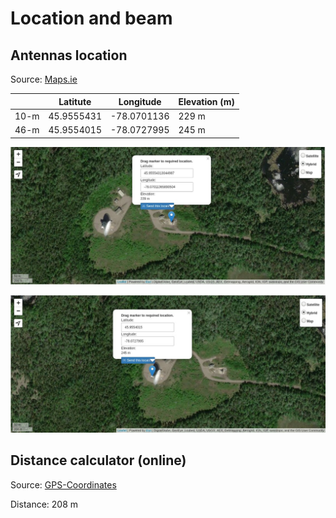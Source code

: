 # Location and beam

## Antennas location

Source: [Maps.ie](https://www.maps.ie/coordinates.html)

|      | Latitute   | Longitude   | Elevation (m) |
|------|------------|-------------|---------------|
| 10-m | 45.9555431 | -78.0701136 | 229 m         |
| 46-m | 45.9554015 | -78.0727995 | 245 m         |

![10-m](10-m.jpg)

![46-m](46-m.jpg)


## Distance calculator (online)

Source: [GPS-Coordinates](https://gps-coordinates.org/distance-between-coordinates.php)

Distance: 208 m